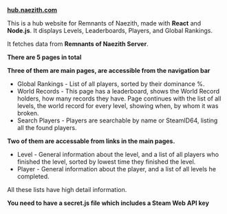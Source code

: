 **[hub.naezith.com](https://hub.naezith.com)**

This is a hub website for Remnants of Naezith, made with **React** and **Node.js**. It displays Levels, Leaderboards, Players, and Global Rankings.

It fetches data from **Remnants of Naezith Server**.

**There are 5 pages in total**

**Three of them are main pages, are accessible from the navigation bar**

* Global Rankings - List of all players, sorted by their dominance %.
* World Records - This page has a leaderboard, shows the World Record holders, how many records they have. Page continues with the list of all levels, the world record for every level, showing when, by whom it was broken. 
* Search Players - Players are searchable by name or SteamID64, listing all the found players.

**Two of them are accessable from links in the main pages.**

* Level - General information about the level, and a list of all players who finished the level, sorted by lowest time they finished the level.
* Player - General information about the player, and a list of all levels he completed.

All these lists have high detail information.

**You need to have a secret.js file which includes a Steam Web API key**
